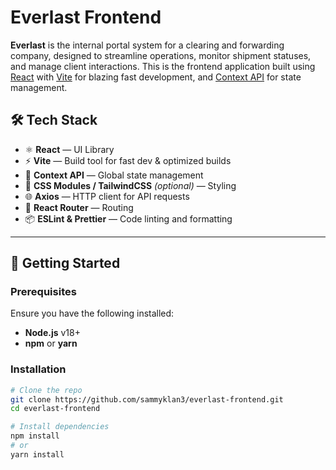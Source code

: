 # Everlast Frontend

**Everlast** is the internal portal system for a clearing and forwarding company, designed to streamline operations, monitor shipment statuses, and manage client interactions. This is the frontend application built using [React](https://reactjs.org/) with [Vite](https://vitejs.dev/) for blazing fast development, and [Context API](https://reactjs.org/docs/context.html) for state management.

## 🛠️ Tech Stack

- ⚛️ **React** — UI Library
- ⚡ **Vite** — Build tool for fast dev & optimized builds
- 🎯 **Context API** — Global state management
- 🎨 **CSS Modules / TailwindCSS** *(optional)* — Styling
- 🌐 **Axios** — HTTP client for API requests
- 🔐 **React Router** — Routing
- 📦 **ESLint & Prettier** — Code linting and formatting

---

## 🚀 Getting Started

### Prerequisites

Ensure you have the following installed:

- **Node.js** v18+
- **npm** or **yarn**

### Installation

```bash
# Clone the repo
git clone https://github.com/sammyklan3/everlast-frontend.git
cd everlast-frontend

# Install dependencies
npm install
# or
yarn install




